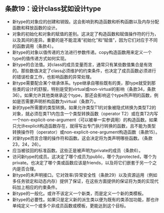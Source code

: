 ## 条款19：设计class犹如设计type
* 新type的对象应的创建和销毁。这会影响到构造函数和析构函数以及内存分配函数和释放函数的设计。
* 对象的初始化和对象的赋值的差别。这决定了构造函数和赋值操作符的行为，以及其间的差异。重要的是不能混淆“初始化”和“赋值”，因为它们对应于不同的函数调用（条款4）。
* 新type的对象以值传递的方法进行参数传递。copy构造函数用来定义一个type的值传递方式如何实现。
* 新type的合法值。对class的成员变量而言，通常只有某些数值集合是有效的。那些数值决定了class必须维护的约束条件，也决定了成员函数必须进行的错误检查工作，也影响函数的异常处理。
* 新type需要配合某个继承体系。type继承自哪些既有的类，那type就受到那些类的设计的舒服，特别是受到virtual或non-virtual的影响（条款34，条款36）。如果允许其他类继承这个type，那还会影响这个type所声明的函数，例如是否需要声明析构函数为virtual（条款7）。
* 新的type所需要的类型转换。如果允许类型T1的对象被隐式转换为类型T2的对象，就必须在类T1内包含一个类型转换函数（operator T2）或在类T2内写一个non-explicit-one-argument（可以被单一实参调用）的构造函数。如果只允许explicit构造函数存在，就得写出专门执行转换的函数，且不能为类型转换操作符（operator）或non-explicit-one-argument构造函数（条款15）。
* 对新type而言合理的操作符和函数。这会决定将为类声明哪些函数。（条款23，24，26）。
* 应当被驳回的标准函数。这些正是被声明为private的成员（条款6）。
* 访问新type的成员。这决定了哪个成员为public，哪个为protected，哪个为private。也决定了哪个类或函数应该是friends，以及将它们嵌套于另一个之内是否合理。
* 新type的未声明接口。它对效率/异常安全性（条款29）以及资源运用（例如多任务锁定和动态内存）提供了保证，在这些方面提供的保证将为类的实现代码加上相应的约束条件。
* 新type的一般化。或许不该定义一个新类，而是定义一个新的类模板。
* 新type的必要性。如果只是定义新的派生类以便为既有的类添加功能，那也许单纯定义一个或多个非成员函数或模板，更能达到这个目标。